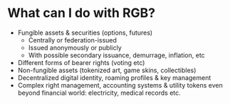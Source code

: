 # What can I do with RGB?

* Fungible assets & securities \(options, futures\)
  * Centrally or federation-issued
  * Issued anonymously or publicly
  * With possible secondary issuance, demurrage, inflation, etc
* Different forms of bearer rights \(voting etc\)
* Non-fungible assets \(tokenized art,  game skins, collectibles\)
* Decentralized digital identity, roaming profiles  & key management
* Complex right management, accounting systems & utility tokens even beyond financial world: electricity, medical records etc.

